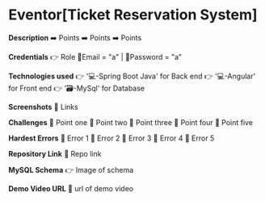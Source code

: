 # **Eventor[Ticket Reservation System]**

**Description**
    ➡️ Points
    ➡️ Points
    ➡️ Points 

**Credentials**
    👉 Role 
        📧Email = "a" | 🔐Password = "a"

**Technologies used**
    👉 '💻-Spring Boot Java' for Back end
    👉 '💻-Angular' for Front end 
    👉 '🗃️-MySql' for Database 


**Screenshots**
    🔗 Links


**Challenges**
    🔴 Point one
    🔴 Point two
    🔴 Point three
    🔴 Point four
    🔴 Point five


**Hardest Errors** 
    🚩 Error 1
    🚩 Error 2
    🚩 Error 3
    🚩 Error 4
    🚩 Error 5


**Repository Link**
    🔗 Repo link 


**MySQL Schema**
    👉 Image of schema 


**Demo Video URL**
    🔗 url of demo video
